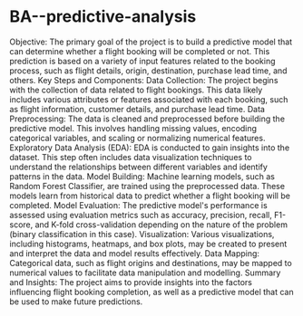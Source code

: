 # BA--predictive-analysis
Objective:
The primary goal of the project is to build a predictive model that can determine whether a flight booking will be completed or not. This prediction is based on a variety of input features related to the booking process, such as flight details, origin, destination, purchase lead time, and others.
Key Steps and Components:
Data Collection: The project begins with the collection of data related to flight bookings. This data likely includes various attributes or features associated with each booking, such as flight information, customer details, and purchase lead time.
Data Preprocessing: The data is cleaned and preprocessed before building the predictive model. This involves handling missing values, encoding categorical variables, and scaling or normalizing numerical features.
Exploratory Data Analysis (EDA): EDA is conducted to gain insights into the dataset. This step often includes data visualization techniques to understand the relationships between different variables and identify patterns in the data.
Model Building: Machine learning models, such as Random Forest Classifier, are trained using the preprocessed data. These models learn from historical data to predict whether a flight booking will be completed.
Model Evaluation: The predictive model's performance is assessed using evaluation metrics such as accuracy, precision, recall, F1-score, and K-fold cross-validation depending on the nature of the problem (binary classification in this case).
Visualization: Various visualizations, including histograms, heatmaps, and box plots, may be created to present and interpret the data and model results effectively.
Data Mapping: Categorical data, such as flight origins and destinations, may be mapped to numerical values to facilitate data manipulation and modelling.
Summary and Insights: The project aims to provide insights into the factors influencing flight booking completion, as well as a predictive model that can be used to make future predictions.
